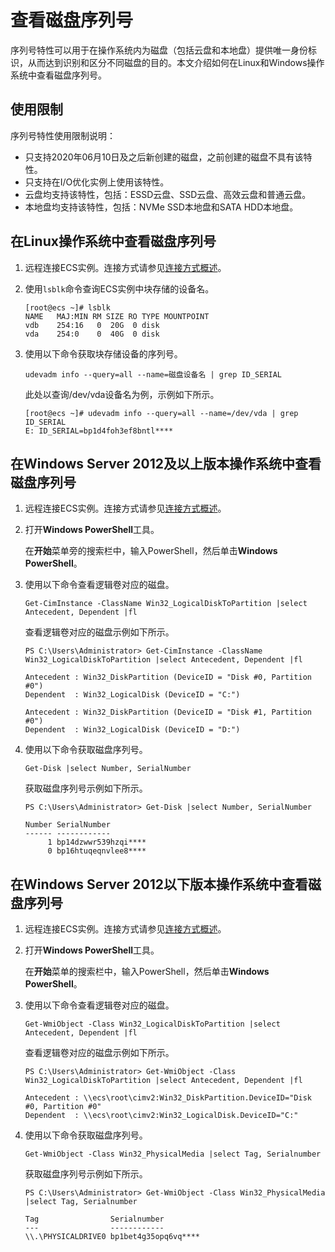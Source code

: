 # 查看磁盘序列号

序列号特性可以用于在操作系统内为磁盘（包括云盘和本地盘）提供唯一身份标识，从而达到识别和区分不同磁盘的目的。本文介绍如何在Linux和Windows操作系统中查看磁盘序列号。

## 使用限制

序列号特性使用限制说明：

-   只支持2020年06月10日及之后新创建的磁盘，之前创建的磁盘不具有该特性。
-   只支持在I/O优化实例上使用该特性。
-   云盘均支持该特性，包括：ESSD云盘、SSD云盘、高效云盘和普通云盘。
-   本地盘均支持该特性，包括：NVMe SSD本地盘和SATA HDD本地盘。

## 在Linux操作系统中查看磁盘序列号

1.  远程连接ECS实例。连接方式请参见[连接方式概述](/cn.zh-CN/实例/连接实例/连接方式概述.md)。

2.  使用`lsblk`命令查询ECS实例中块存储的设备名。

    ```
    [root@ecs ~]# lsblk
    NAME   MAJ:MIN RM SIZE RO TYPE MOUNTPOINT
    vdb    254:16   0  20G  0 disk
    vda    254:0    0  40G  0 disk
    ```

3.  使用以下命令获取块存储设备的序列号。

    ```
    udevadm info --query=all --name=磁盘设备名 | grep ID_SERIAL
    ```

    此处以查询/dev/vda设备名为例，示例如下所示。

    ```
    [root@ecs ~]# udevadm info --query=all --name=/dev/vda | grep ID_SERIAL
    E: ID_SERIAL=bp1d4foh3ef8bntl****
    ```


## 在Windows Server 2012及以上版本操作系统中查看磁盘序列号

1.  远程连接ECS实例。连接方式请参见[连接方式概述](/cn.zh-CN/实例/连接实例/连接方式概述.md)。

2.  打开**Windows PowerShell**工具。

    在**开始**菜单旁的搜索栏中，输入PowerShell，然后单击**Windows PowerShell**。

3.  使用以下命令查看逻辑卷对应的磁盘。

    ```
    Get-CimInstance -ClassName Win32_LogicalDiskToPartition |select Antecedent, Dependent |fl
    ```

    查看逻辑卷对应的磁盘示例如下所示。

    ```
    PS C:\Users\Administrator> Get-CimInstance -ClassName Win32_LogicalDiskToPartition |select Antecedent, Dependent |fl
    
    Antecedent : Win32_DiskPartition (DeviceID = "Disk #0, Partition #0")
    Dependent  : Win32_LogicalDisk (DeviceID = "C:")
    
    Antecedent : Win32_DiskPartition (DeviceID = "Disk #1, Partition #0")
    Dependent  : Win32_LogicalDisk (DeviceID = "D:")
    ```

4.  使用以下命令获取磁盘序列号。

    ```
    Get-Disk |select Number, SerialNumber
    ```

    获取磁盘序列号示例如下所示。

    ```
    PS C:\Users\Administrator> Get-Disk |select Number, SerialNumber
    
    Number SerialNumber
    ------ ------------
         1 bp14dzwwr539hzqi****
         0 bp16htuqeqnvlee8****
    ```


## 在Windows Server 2012以下版本操作系统中查看磁盘序列号

1.  远程连接ECS实例。连接方式请参见[连接方式概述](/cn.zh-CN/实例/连接实例/连接方式概述.md)。

2.  打开**Windows PowerShell**工具。

    在**开始**菜单的搜索栏中，输入PowerShell，然后单击**Windows PowerShell**。

3.  使用以下命令查看逻辑卷对应的磁盘。

    ```
    Get-WmiObject -Class Win32_LogicalDiskToPartition |select Antecedent, Dependent |fl
    ```

    查看逻辑卷对应的磁盘示例如下所示。

    ```
    PS C:\Users\Administrator> Get-WmiObject -Class Win32_LogicalDiskToPartition |select Antecedent, Dependent |fl
    
    Antecedent : \\ecs\root\cimv2:Win32_DiskPartition.DeviceID="Disk #0, Partition #0"
    Dependent  : \\ecs\root\cimv2:Win32_LogicalDisk.DeviceID="C:"
    ```

4.  使用以下命令获取磁盘序列号。

    ```
    Get-WmiObject -Class Win32_PhysicalMedia |select Tag, Serialnumber
    ```

    获取磁盘序列号示例如下所示。

    ```
    PS C:\Users\Administrator> Get-WmiObject -Class Win32_PhysicalMedia |select Tag, Serialnumber
    
    Tag                Serialnumber
    ---                ------------
    \\.\PHYSICALDRIVE0 bp1bet4g35opq6vq****
    ```


